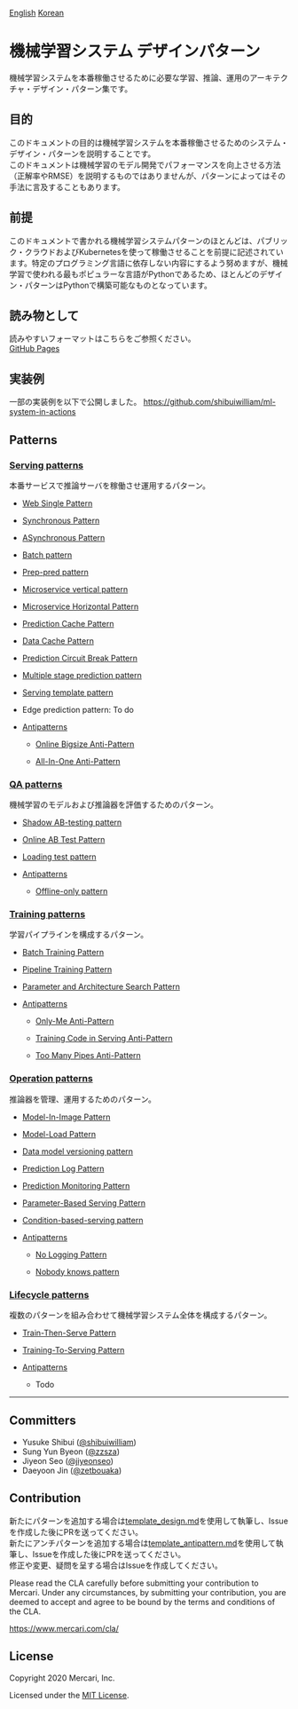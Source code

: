 [English](./README.md) [Korean](./README_ko.md)
# 機械学習システム デザインパターン
機械学習システムを本番稼働させるために必要な学習、推論、運用のアーキテクチャ・デザイン・パターン集です。

## 目的
このドキュメントの目的は機械学習システムを本番稼働させるためのシステム・デザイン・パターンを説明することです。<br>
このドキュメントは機械学習のモデル開発でパフォーマンスを向上させる方法（正解率やRMSE）を説明するものではありませんが、パターンによってはその手法に言及することもあります。
<br>

## 前提
このドキュメントで書かれる機械学習システムパターンのほとんどは、パブリック・クラウドおよびKubernetesを使って稼働させることを前提に記述されています。特定のプログラミング言語に依存しない内容にするよう努めますが、機械学習で使われる最もポピュラーな言語がPythonであるため、ほとんどのデザイン・パターンはPythonで構築可能なものとなっています。
<br>

## 読み物として
読みやすいフォーマットはこちらをご参照ください。<br>
[GitHub Pages](https://mercari.github.io/ml-system-design-pattern/README_ja.html)

## 実装例
一部の実装例を以下で公開しました。
https://github.com/shibuiwilliam/ml-system-in-actions

## Patterns
### [Serving patterns](./Serving-patterns/README_ja.md)
本番サービスで推論サーバを稼働させ運用するパターン。
- [Web Single Pattern](./Serving-patterns/Web-single-pattern/design_ja.md)


- [Synchronous Pattern](./Serving-patterns/Synchronous-pattern/design_ja.md)


- [ASynchronous Pattern](./Serving-patterns/Asynchronous-pattern/design_ja.md)


- [Batch pattern](./Serving-patterns/Batch-pattern/design_ja.md)


- [Prep-pred pattern](./Serving-patterns/Prep-pred-pattern/design_ja.md)


- [Microservice vertical pattern](./Serving-patterns/Microservice-vertical-pattern/design_ja.md)


- [Microservice Horizontal Pattern](./Serving-patterns/Microservice-horizontal-pattern/design_ja.md)


- [Prediction Cache Pattern](./Serving-patterns/Prediction-cache-pattern/design_ja.md)


- [Data Cache Pattern](./Serving-patterns/Data-cache-pattern/design_ja.md)


- [Prediction Circuit Break Pattern](./Serving-patterns/Prediction-circuit-break-pattern/design_ja.md)


- [Multiple stage prediction pattern](./Serving-patterns/Multiple-stage-prediction-pattern/design_ja.md)

- [Serving template pattern](./Serving-patterns/Serving-template-pattern/design_ja.md)

- Edge prediction pattern: To do


- [Antipatterns](./Serving-patterns/Anti-patterns/README_ja.md)

  - [Online Bigsize Anti-Pattern](./Serving-patterns/Anti-patterns/Online-bigsize-pattern/design_ja.md)

  - [All-In-One Anti-Pattern](./Serving-patterns/Anti-patterns/All-in-one-pattern/design_ja.md)

### [QA patterns](./QA-patterns/README_ja.md)
機械学習のモデルおよび推論器を評価するためのパターン。
- [Shadow AB-testing pattern](./QA-patterns/Shadow-ab-test-pattern/design_ja.md)


- [Online AB Test Pattern](./QA-patterns/Online-ab-test-pattern/design_ja.md)


- [Loading test pattern](./QA-patterns/Loading-test-pattern/design_ja.md)


- [Antipatterns](./QA-patterns/Anti-patterns/README_ja.md)

  - [Offline-only pattern](./QA-patterns/Anti-patterns/Offline-only-pattern/design_ja.md)

### [Training patterns](./Training-patterns/README_ja.md)
学習パイプラインを構成するパターン。
- [Batch Training Pattern](./Training-patterns/Batch-training-pattern/design_ja.md)


- [Pipeline Training Pattern](./Training-patterns/Pipeline-training-pattern/design_ja.md)


- [Parameter and Architecture Search Pattern](./Training-patterns/Parameter-and-architecture-search-pattern/design_ja.md)


- [Antipatterns](./Training-patterns/Anti-patterns/README_ja.md)

  - [Only-Me Anti-Pattern](./Training-patterns/Anti-patterns/Only-me-pattern/design_ja.md)

  - [Training Code in Serving Anti-Pattern](./Training-patterns/Anti-patterns/Training-code-in-serving-pattern/design_ja.md)

  - [Too Many Pipes Anti-Pattern](./Training-patterns/Anti-patterns/Too-many-pipes-pattern/design_ja.md)


### [Operation patterns](./Operation-patterns/README_ja.md)
推論器を管理、運用するためのパターン。
- [Model-In-Image Pattern](./Operation-patterns/Model-in-image-pattern/design_ja.md)


- [Model-Load Pattern](./Operation-patterns/Model-load-pattern/design_ja.md)


- [Data model versioning pattern](./Operation-patterns/Data-model-versioning-pattern/design_ja.md)


- [Prediction Log Pattern](./Operation-patterns/Prediction-log-pattern/design_ja.md)


- [Prediction Monitoring Pattern](./Operation-patterns/Prediction-monitoring-pattern/design_ja.md)


- [Parameter-Based Serving Pattern](./Operation-patterns/Parameter-based-serving-pattern/design_ja.md)


- [Condition-based-serving pattern](./Operation-patterns/Condition-based-serving-pattern/design_ja.md)


- [Antipatterns](./Operation-patterns/Anti-patterns/README_ja.md)

  - [No Logging Pattern](./Operation-patterns/Anti-patterns/No-logging-pattern/design_ja.md)

  - [Nobody knows pattern](./Operation-patterns/Anti-patterns/Nobody-knows-pattern/design_ja.md)

### [Lifecycle patterns](./Lifecycle-patterns/README_ja.md)
複数のパターンを組み合わせて機械学習システム全体を構成するパターン。
- [Train-Then-Serve Pattern](./Lifecycle-patterns/Train-then-serve-pattern/design_ja.md)


- [Training-To-Serving Pattern](./Lifecycle-patterns/Training-to-serving-pattern/design_ja.md)


- [Antipatterns](./Lifecycle-patterns/Anti-patterns/README_ja.md)

  - Todo

---

## Committers

 * Yusuke Shibui ([@shibuiwilliam](https://github.com/shibuiwilliam))
 * Sung Yun Byeon ([@zzsza](https://github.com/zzsza))
 * Jiyeon Seo ([@jiyeonseo](https://github.com/jiyeonseo))
 * Daeyoon Jin ([@zetbouaka](https://github.com/zetbouaka))

## Contribution

新たにパターンを追加する場合は[template_design.md](./template_design.md)を使用して執筆し、Issueを作成した後にPRを送ってください。<br>
新たにアンチパターンを追加する場合は[template_antipattern.md](./template_antipattern.md)を使用して執筆し、Issueを作成した後にPRを送ってください。<br>
修正や変更、疑問を呈する場合はIssueを作成してください。<br>

Please read the CLA carefully before submitting your contribution to Mercari.
Under any circumstances, by submitting your contribution, you are deemed to accept and agree to be bound by the terms and conditions of the CLA.

https://www.mercari.com/cla/

## License

Copyright 2020 Mercari, Inc.

Licensed under the [MIT License](LICENSE).
